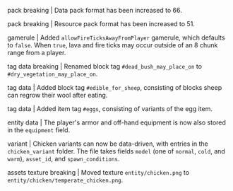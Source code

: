 pack breaking | Data pack format has been increased to 66.

pack breaking | Resource pack format has been increased to 51.

gamerule | Added `allowFireTicksAwayFromPlayer` gamerule, which defaults to `false`. When `true`, lava and fire ticks may occur outside of an 8 chunk range from a player.

tag data breaking | Renamed block tag `#dead_bush_may_place_on` to `#dry_vegetation_may_place_on`.

tag data | Added block tag `#edible_for_sheep`, consisting of blocks sheep can regrow their wool after eating.

tag data | Added item tag `#eggs`, consisting of variants of the egg item.

entity data | The player's armor and off-hand equipment is now also stored in the `equipment` field.

variant | Chicken variants can now be data-driven, with entries in the `chicken_variant` folder. The file takes fields `model` (one of `normal`, `cold`, and `warm`), `asset_id`, and `spawn_conditions`.

assets texture breaking | Moved texture `entity/chicken.png` to `entity/chicken/temperate_chicken.png`.
